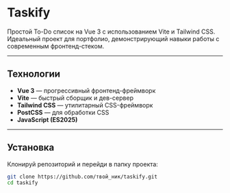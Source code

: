 # Taskify

Простой To-Do список на Vue 3 с использованием Vite и Tailwind CSS.  
Идеальный проект для портфолио, демонстрирующий навыки работы с современным фронтенд-стеком.

---

## Технологии

- **Vue 3** — прогрессивный фронтенд-фреймворк  
- **Vite** — быстрый сборщик и дев-сервер  
- **Tailwind CSS** — утилитарный CSS-фреймворк  
- **PostCSS** — для обработки CSS  
- **JavaScript (ES2025)**

---

## Установка

Клонируй репозиторий и перейди в папку проекта:

```bash
git clone https://github.com/твой_ник/taskify.git
cd taskify
